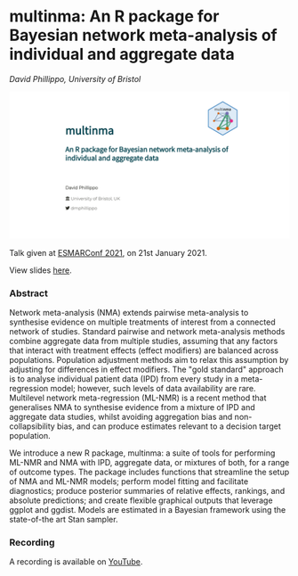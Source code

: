 # multinma: An R package for Bayesian network meta-analysis of individual and aggregate data

*David Phillippo, University of Bristol*


![](share-card.png)

Talk given at [ESMARConf 2021](https://www.eshackathon.org/events/2021-01-ESMAR.html), on 21st January 2021.

View slides [here](https://dmphillippo.github.io/ESMARConf2021_multinma).

### Abstract
Network meta-analysis (NMA) extends pairwise meta-analysis to synthesise evidence on multiple treatments of interest from a connected network of studies. 
Standard pairwise and network meta-analysis methods combine aggregate data from multiple studies, assuming that any factors that interact with treatment effects (effect modifiers) are balanced across populations. 
Population adjustment methods aim to relax this assumption by adjusting for differences in effect modifiers. 
The "gold standard" approach is to analyse individual patient data (IPD) from every study in a meta-regression model; however, such levels of data availability are rare. 
Multilevel network meta-regression (ML-NMR) is a recent method that generalises NMA to synthesise evidence from a mixture of IPD and aggregate data studies, whilst avoiding aggregation bias and non-collapsibility bias, and can produce estimates relevant to a decision target population. 

We introduce a new R package, multinma: a suite of tools for performing ML-NMR and NMA with IPD, aggregate data, or mixtures of both, for a range of outcome types. 
The package includes functions that streamline the setup of NMA and ML-NMR models; perform model fitting and facilitate diagnostics; produce posterior summaries of relative effects, rankings, and absolute predictions; and create flexible graphical outputs that leverage ggplot and ggdist.
Models are estimated in a Bayesian framework using the state-of-the art Stan sampler.

### Recording
A recording is available on [YouTube](https://t.co/vdMPQSEROj?amp=1).
